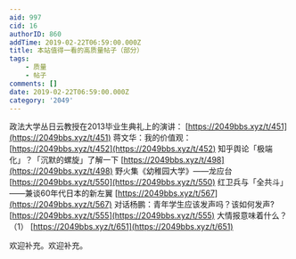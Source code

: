 ```yaml
---
aid: 997
cid: 16
authorID: 860
addTime: 2019-02-22T06:59:00.000Z
title: 本站值得一看的高质量帖子（部分）
tags:
    - 质量
    - 帖子
comments: []
date: 2019-02-22T06:59:00.000Z
category: '2049'
---
```


政法大学丛日云教授在2013毕业生典礼上的演讲： [https://2049bbs.xyz/t/451](https://2049bbs.xyz/t/451) 蒋文华：我的价值观： [https://2049bbs.xyz/t/452](https://2049bbs.xyz/t/452) 知乎舆论「极端化」？「沉默的螺旋」了解一下 [https://2049bbs.xyz/t/498](https://2049bbs.xyz/t/498) 野火集《幼稚园大学》——龙应台 [https://2049bbs.xyz/t/550](https://2049bbs.xyz/t/550) 红卫兵与「全共斗」——兼谈60年代日本的新左翼 [https://2049bbs.xyz/t/567](https://2049bbs.xyz/t/567) 对话杨鹏：青年学生应该发声吗？该如何发声? [https://2049bbs.xyz/t/555](https://2049bbs.xyz/t/555) 大情报意味着什么？（1） [https://2049bbs.xyz/t/651](https://2049bbs.xyz/t/651)

欢迎补充。欢迎补充。
